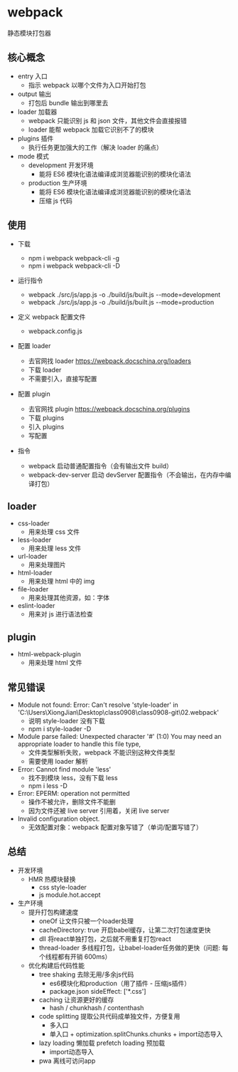 # webpack

静态模块打包器

## 核心概念

- entry 入口
  - 指示 webpack 以哪个文件为入口开始打包
- output 输出
  - 打包后 bundle 输出到哪里去
- loader 加载器
  - webpack 只能识别 js 和 json 文件，其他文件会直接报错
  - loader 能帮 webpack 加载它识别不了的模块
- plugins 插件
  - 执行任务更加强大的工作（解决 loader 的痛点）
- mode 模式
  - development 开发环境
    - 能将 ES6 模块化语法编译成浏览器能识别的模块化语法
  - production 生产环境
    - 能将 ES6 模块化语法编译成浏览器能识别的模块化语法
    - 压缩 js 代码

## 使用

- 下载

  - npm i webpack webpack-cli -g
  - npm i webpack webpack-cli -D

- 运行指令

  - webpack ./src/js/app.js -o ./build/js/built.js --mode=development
  - webpack ./src/js/app.js -o ./build/js/built.js --mode=production

- 定义 webpack 配置文件

  - webpack.config.js

- 配置 loader

  - 去官网找 loader https://webpack.docschina.org/loaders
  - 下载 loader
  - 不需要引入，直接写配置

- 配置 plugin

  - 去官网找 plugin https://webpack.docschina.org/plugins
  - 下载 plugins
  - 引入 plugins
  - 写配置

- 指令
  - webpack 启动普通配置指令（会有输出文件 build）
  - webpack-dev-server 启动 devServer 配置指令（不会输出，在内存中编译打包）

## loader

- css-loader
  - 用来处理 css 文件
- less-loader
  - 用来处理 less 文件
- url-loader
  - 用来处理图片
- html-loader
  - 用来处理 html 中的 img
- file-loader
  - 用来处理其他资源，如：字体
- eslint-loader
  - 用来对 js 进行语法检查

## plugin

- html-webpack-plugin
  - 用来处理 html 文件

## 常见错误

- Module not found: Error: Can't resolve 'style-loader' in 'C:\Users\XiongJian\Desktop\class0908\class0908-git\02.webpack'
  - 说明 style-loader 没有下载
  - npm i style-loader -D
- Module parse failed: Unexpected character '#' (1:0) You may need an appropriate loader to handle this file type,
  - 文件类型解析失败，webpack 不能识别这种文件类型
  - 需要使用 loader 解析
- Error: Cannot find module 'less'
  - 找不到模块 less，没有下载 less
  - npm i less -D
- Error: EPERM: operation not permitted
  - 操作不被允许，删除文件不能删
  - 因为文件还被 live server 引用着，关闭 live server
- Invalid configuration object.
  - 无效配置对象：webpack 配置对象写错了（单词/配置写错了）

## 总结

* 开发环境
  * HMR 热模块替换
    * css style-loader
    * js module.hot.accept
* 生产环境
  * 提升打包构建速度
    * oneOf 让文件只被一个loader处理
    * cacheDirectory: true 开启babel缓存，让第二次打包速度更快
    * dll 将react单独打包，之后就不用重复打包react
    * thread-loader 多线程打包，让babel-loader任务做的更快（问题: 每个线程都有开销 600ms）
  * 优化构建后代码性能
    * tree shaking 去除无用/多余js代码
      * es6模块化和production（用了插件 - 压缩js插件）
      * package.json  sideEffect: ['*.css']
    * caching 让资源更好的缓存
      * hash / chunkhash / contenthash
    * code splitting 提取公共代码成单独文件，方便复用
      * 多入口
      * 单入口 + optimization.splitChunks.chunks + import动态导入    
    * lazy loading 懒加载  prefetch loading 预加载  
      * import动态导入
    * pwa 离线可访问app 